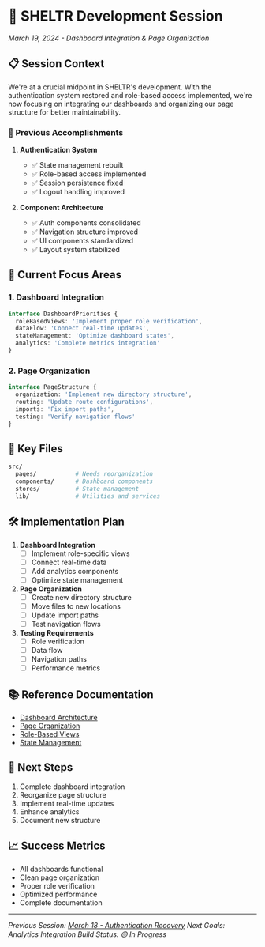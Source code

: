 # 🚨 SHELTR Development Session
*March 19, 2024 - Dashboard Integration & Page Organization*

## 📋 Session Context
We're at a crucial midpoint in SHELTR's development. With the authentication system restored and role-based access implemented, we're now focusing on integrating our dashboards and organizing our page structure for better maintainability.

### 🎯 Previous Accomplishments
1. **Authentication System**
   - ✅ State management rebuilt
   - ✅ Role-based access implemented
   - ✅ Session persistence fixed
   - ✅ Logout handling improved

2. **Component Architecture**
   - ✅ Auth components consolidated
   - ✅ Navigation structure improved
   - ✅ UI components standardized
   - ✅ Layout system stabilized

## 🎯 Current Focus Areas

### 1. Dashboard Integration
```typescript
interface DashboardPriorities {
  roleBasedViews: 'Implement proper role verification',
  dataFlow: 'Connect real-time updates',
  stateManagement: 'Optimize dashboard states',
  analytics: 'Complete metrics integration'
}
```

### 2. Page Organization
```typescript
interface PageStructure {
  organization: 'Implement new directory structure',
  routing: 'Update route configurations',
  imports: 'Fix import paths',
  testing: 'Verify navigation flows'
}
```

## 📂 Key Files
```bash
src/
  pages/           # Needs reorganization
  components/      # Dashboard components
  stores/          # State management
  lib/             # Utilities and services
```

## 🛠️ Implementation Plan

1. **Dashboard Integration**
   - [ ] Implement role-specific views
   - [ ] Connect real-time data
   - [ ] Add analytics components
   - [ ] Optimize state management

2. **Page Organization**
   - [ ] Create new directory structure
   - [ ] Move files to new locations
   - [ ] Update import paths
   - [ ] Test navigation flows

3. **Testing Requirements**
   - [ ] Role verification
   - [ ] Data flow
   - [ ] Navigation paths
   - [ ] Performance metrics

## 📚 Reference Documentation
- [Dashboard Architecture](docs/dashboard/architecture.md)
- [Page Organization](docs/structure/pages.md)
- [Role-Based Views](docs/auth/rbac.md)
- [State Management](docs/state/dashboard.md)

## 🔄 Next Steps
1. Complete dashboard integration
2. Reorganize page structure
3. Implement real-time updates
4. Enhance analytics
5. Document new structure

## 📈 Success Metrics
- All dashboards functional
- Clean page organization
- Proper role verification
- Optimized performance
- Complete documentation

---

*Previous Session: [March 18 - Authentication Recovery](docs/sessions/mar_18.md)*
*Next Goals: Analytics Integration*
*Build Status: 🟡 In Progress*